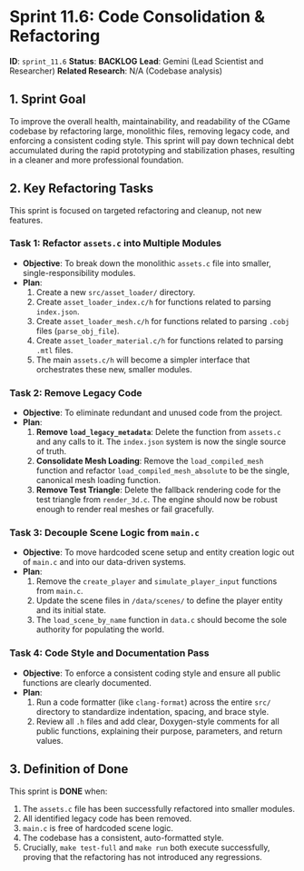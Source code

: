 # Sprint 11.6: Code Consolidation & Refactoring

**ID**: `sprint_11.6`
**Status**: **BACKLOG**
**Lead**: Gemini (Lead Scientist and Researcher)
**Related Research**: N/A (Codebase analysis)

## 1. Sprint Goal

To improve the overall health, maintainability, and readability of the CGame codebase by refactoring large, monolithic files, removing legacy code, and enforcing a consistent coding style. This sprint will pay down technical debt accumulated during the rapid prototyping and stabilization phases, resulting in a cleaner and more professional foundation.

## 2. Key Refactoring Tasks

This sprint is focused on targeted refactoring and cleanup, not new features.

### **Task 1: Refactor `assets.c` into Multiple Modules**

*   **Objective**: To break down the monolithic `assets.c` file into smaller, single-responsibility modules.
*   **Plan**:
    1.  Create a new `src/asset_loader/` directory.
    2.  Create `asset_loader_index.c/h` for functions related to parsing `index.json`.
    3.  Create `asset_loader_mesh.c/h` for functions related to parsing `.cobj` files (`parse_obj_file`).
    4.  Create `asset_loader_material.c/h` for functions related to parsing `.mtl` files.
    5.  The main `assets.c/h` will become a simpler interface that orchestrates these new, smaller modules.

### **Task 2: Remove Legacy Code**

*   **Objective**: To eliminate redundant and unused code from the project.
*   **Plan**:
    1.  **Remove `load_legacy_metadata`**: Delete the function from `assets.c` and any calls to it. The `index.json` system is now the single source of truth.
    2.  **Consolidate Mesh Loading**: Remove the `load_compiled_mesh` function and refactor `load_compiled_mesh_absolute` to be the single, canonical mesh loading function.
    3.  **Remove Test Triangle**: Delete the fallback rendering code for the test triangle from `render_3d.c`. The engine should now be robust enough to render real meshes or fail gracefully.

### **Task 3: Decouple Scene Logic from `main.c`**

*   **Objective**: To move hardcoded scene setup and entity creation logic out of `main.c` and into our data-driven systems.
*   **Plan**:
    1.  Remove the `create_player` and `simulate_player_input` functions from `main.c`.
    2.  Update the scene files in `/data/scenes/` to define the player entity and its initial state.
    3.  The `load_scene_by_name` function in `data.c` should become the sole authority for populating the world.

### **Task 4: Code Style and Documentation Pass**

*   **Objective**: To enforce a consistent coding style and ensure all public functions are clearly documented.
*   **Plan**:
    1.  Run a code formatter (like `clang-format`) across the entire `src/` directory to standardize indentation, spacing, and brace style.
    2.  Review all `.h` files and add clear, Doxygen-style comments for all public functions, explaining their purpose, parameters, and return values.

## 3. Definition of Done

This sprint is **DONE** when:
1.  The `assets.c` file has been successfully refactored into smaller modules.
2.  All identified legacy code has been removed.
3.  `main.c` is free of hardcoded scene logic.
4.  The codebase has a consistent, auto-formatted style.
5.  Crucially, `make test-full` and `make run` both execute successfully, proving that the refactoring has not introduced any regressions.
